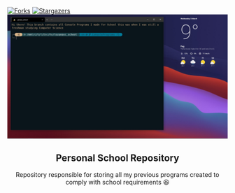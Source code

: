 [![Forks][forks-shield]][forks-url]
[![Stargazers][stars-shield]][stars-url]
![School Repo Banner](/assets/school_repo_banner.jpg)
<br/>
<h2 align = "center"> Personal School Repository </h2>
<p align = "center"> Repository responsible for storing all my previous programs created to comply with school requirements 😆 
</p>


<!-- MARKDOWN LINKS & IMAGES -->
[forks-shield]: https://img.shields.io/github/forks/lozanasc/lozanasc_school?style=for-the-badge
[forks-url]: https://github.com/lozanasc/lozanasc_school/network/members
[stars-shield]: https://img.shields.io/github/stars/lozanasc/lozanasc_school?style=for-the-badge
[stars-url]: https://github.com/lozanasc/lozanasc_school/stargazers
